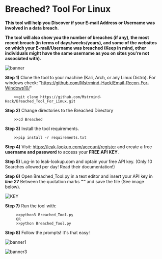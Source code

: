# Breached? Tool For Linux

**This tool will help you Discover if your E-mail Address or Username was involved in a data breach.**

**The tool will also show you the number of breaches (if any), the most recent breach (in terms of days/weeks/years), and some of the websites on which your E-mail/Username was breached (Keep in mind, other individuals might have the same username as you on sites you're not associated with).**

![banner](https://user-images.githubusercontent.com/104036615/164873023-3e8d85e0-7c25-427f-9f6d-aa4c7db92eda.png)

**Step 1)** Clone the tool to your machine (Kali, Arch, or any Linux Distro). For windows check: "https://github.com/Mstrmind-Hack/Email-Recon-For-Windows10/"

        >>git clone https://github.com/Mstrmind-Hack/Breached_Tool_For_Linux.git
       
**Step 2)** Change directories to the Breached Directory

        >>cd Breached

**Step 3)** Install the tool requirements.

        >>pip install -r requirements.txt
       
**Step 4)** Visit: https://leak-lookup.com/account/register and create a free **username and password** to access your **FREE API KEY**.

**Step 5)** Log-in to leak-lookup.com and optain your free API key. (Only 10 Searches allowed per day! Read their documentation!)

**Step 6)** Open Breached_Tool.py in a text editor and insert your API key in _**line 27**_ Between the quotation marks _**""**_ and save the file (See image below).

![KEY](https://user-images.githubusercontent.com/104036615/164873305-eccb8663-bfab-49b4-ae9d-552def09e8a7.png)

**Step 7)** Run the tool with: 

         >>python3 Breached_Tool.py
         OR
         >>python Breached_Tool.py

**Step 8)** Follow the prompts! It's that easy!

![banner1](https://user-images.githubusercontent.com/104036615/164873074-65cd8b82-827a-47ce-907e-cf6495be83d7.png)

![banner3](https://user-images.githubusercontent.com/104036615/164878046-833143e6-ef56-4b8d-b760-c5a37e18c983.png)


